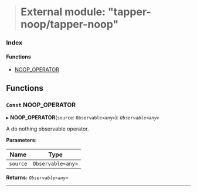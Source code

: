> # External module: "tapper-noop/tapper-noop"

### Index

#### Functions

* [NOOP_OPERATOR](_tapper_noop_tapper_noop_.md#const-noop_operator)

## Functions

### `Const` NOOP_OPERATOR

▸ **NOOP_OPERATOR**(`source`: `Observable<any>`): *`Observable<any>`*

A do nothing observable operator.

**Parameters:**

Name | Type |
------ | ------ |
`source` | `Observable<any>` |

**Returns:** *`Observable<any>`*

___